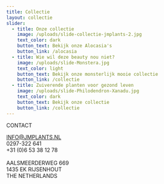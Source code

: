 ```yaml
---
title: Collectie
layout: collectie
slider:
  - title: Onze collectie
    image: /uploads/slide-collectie-jmplants-2.jpg
    text_color: dark
    button_text: Bekijk onze Alocasia's
    button_link: /alocasia
  - title: Wie wil deze beauty nou niet?
    image: /uploads/slide-Monstera.jpg
    text_color: light
    button_text: Bekijk onze monsterlijk mooie collectie
    button_link: /collectie
  - title: Zuiverende planten voor gezond leven
    image: /uploads/slide-Philodendron-Xanadu.jpg
    text_color: dark
    button_text: Bekijk onze collectie
    button_link: /collectie
---
```



CONTACT

INFO@JMPLANTS.NL<br>0297-322 641<br>+31 (0)6 53 38 12 78<br><br>AALSMEERDERWEG 669<br>1435 EK RIJSENHOUT<br>THE NETHERLANDS